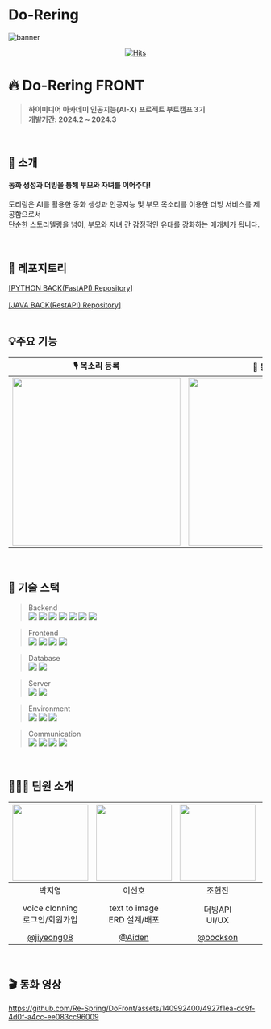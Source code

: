 # Do-Rering


<img alt="banner" src="https://github.com/Re-Spring/DoFront/assets/140992400/0d3a6aff-9538-4859-a89f-0a6922219cbb">

<div align="middle">
	
[![Hits](https://hits.seeyoufarm.com/api/count/incr/badge.svg?url=https%3A%2F%2Fgithub.com%2FRe-Spring%2FDoFront&count_bg=%23FF0000&title_bg=%23555555&icon=&icon_color=%23E7E7E7&title=hits&edge_flat=false)](https://hits.seeyoufarm.com)

</div>

# 🔥 Do-Rering FRONT
> **하이미디어 아카데미 인공지능(AI-X) 프로젝트 부트캠프 3기** <br/> **개발기간: 2024.2 ~ 2024.3**

<br/>

## 🎤 소개
#### 동화 생성과 더빙을 통해 부모와 자녀를 이어주다!
도리링은 AI를 활용한 동화 생성과 인공지능 및 부모 목소리를 이용한 더빙 서비스를 제공함으로서<br/>
단순한 스토리텔링을 넘어, 부모와 자녀 간 감정적인 유대를 강화하는 매개체가 됩니다.

<br/>

## 📖 레포지토리

<a align="middle" href="https://github.com/Re-Spring/Do-Rering_AI">[PYTHON BACK(FastAPI) Repository]</a>
<br/><br/>
<a align="middle" href="https://github.com/Re-Spring/Do-Rering_JAVA">[JAVA BACK(RestAPI) Repository]</a>
<br/><br/>

## 💡주요 기능

| 🎙️ 목소리 등록  |  📖 동화 생성   |
| :-------------------------------------------: | :------------: |
|  <img width="333" src="https://github.com/Re-Spring/DoFront/assets/140992400/f88fe788-90dd-4e8f-a878-45872ae4421f"/> |  <img width="333" src="https://github.com/Re-Spring/DoFront/assets/140992400/b4c09f3e-6a79-4312-a49a-63e1d8400921"/>|

<br/>

## 🔧 기술 스택


> Backend <br/>
        <img src="https://img.shields.io/badge/Java-007396?style=flat&logo=Java&logoColor=white"/>
	<img src="https://img.shields.io/badge/SpringBoot-6DB33F?style=flat&logo=SpringBoot&logoColor=white"/>
 	<img src="https://img.shields.io/badge/JPA-6DB33F?style=flat&logo=JPA&logoColor=white"/>
	<img src="https://img.shields.io/badge/Python-3776AB?style=flat&logo=Python&logoColor=white"/>
        <img src="https://img.shields.io/badge/fastAPI-009688?style=flat&logo=fastAPI&logoColor=white"/>
	<img src="https://img.shields.io/badge/Conda-44A833?style=flat&logo=Anaconda&logoColor=white"/>
 	<img src="https://img.shields.io/badge/Firebase-FFCA28?style=flat&logo=firebase&logoColor=black"/> <br/>
	
> Frontend <br/>
        <img src="https://img.shields.io/badge/HTML-E34F26?style=flat&logo=HTML5&logoColor=white"/>
        <img src="https://img.shields.io/badge/CSS-1572B6?style=flat&logo=CSS3&logoColor=white"/> 
        <img src="https://img.shields.io/badge/Javascript-F7DF1E?style=flat&logo=Javascript&logoColor=white"/> 
        <img src="https://img.shields.io/badge/React-61DAFB?style=flat&logo=React&logoColor=white"/><br/>
	
> Database <br/>
	<img src="https://img.shields.io/badge/-Amazon RDS-527FFF?style=flat&logo=amazonrds&logoColor=white"/>
        <img src="https://img.shields.io/badge/MySQL-4479A1?style=flat&logo=MySQL&logoColor=white"/><br/>
	
> Server <br/>
	<img src="https://img.shields.io/badge/-Amazon EC2-FF9900?style=flat&logo=amazonec2&logoColor=white"/>
        <img src="https://img.shields.io/badge/Docker-2496ED?style=flat&logo=Docker&logoColor=white"/> <br/>
	
> Environment <br/>
        <img src="https://img.shields.io/badge/Intellij IDEA-000000?style=flat&logo=IntellijIDEA&logoColor=white"/> 
        <img src="https://img.shields.io/badge/Visual Studio Code-007ACC?style=flat&logo=visualstudiocode&logoColor=white"/>
	<img src="https://img.shields.io/badge/-PyCharm-000000?style=flat&logo=pycharm&logoColor=white"/> <br/>

 
> Communication <br/>
 	<img src="https://img.shields.io/badge/Notion-000000?style=flat&logo=Notion&logoColor=white"/>
	<img src="https://img.shields.io/badge/GitHub-000000?style=flat&logo=Github&logoColor=white"/>
 	<img src="https://img.shields.io/badge/-Slack-4A154B?style=flat&logo=slack&logoColor=white"/>
  	<img src="https://img.shields.io/badge/-Discord-5865F2?style=flat&logo=discord&logoColor=white"/> <br/>

<br/>

## 🧑‍🤝‍🧑 팀원 소개
</hr>

> 
					
| <img src="https://github.com/Re-Spring/.github/assets/137472733/389b07fa-8f3a-484d-ab51-95739c6051ce" width="150" height="150" /> | <img src="https://github.com/Re-Spring/.github/assets/137472733/e8fb29b7-eda4-44f6-862c-01225a5f8b62" width="150" height="150" /> | <img src="https://github.com/Re-Spring/.github/assets/137472733/14d9e2ac-beb8-4f94-818f-ac61240f8e83" width="150" height="150" /> | <img src="https://github.com/Re-Spring/.github/assets/137472733/82cb58a7-ef7d-4146-aede-33db3b3d462d" width="150" height="150" /> | <img src="https://github.com/Re-Spring/.github/assets/140992400/d719a258-b984-40b2-a9ea-375686ae8f96" width="150" height="150" /> |
| :---: | :---: | :---: | :---: | :---: |
| 박지영 | 이선호 | 조현진 | 이동주 | 신주현 |
| voice clonning<br/>로그인/회원가입  | text to image<br/>ERD 설계/배포 | 더빙API<br/>UI/UX | llm prompt engineering<br/>text to image | text to image<br/>고객문의 게시판 |
|   [@jiyeong08](https://github.com/jiyeong08)   |    [@Aiden](https://github.com/08166)  |  [@bockson](https://github.com/bockson) | [@ezzzzdev](https://github.com/ezzzzdev)  | [@RufusVein](https://github.com/RufusVein)  |


</br>

## 🎬 동화 영상

https://github.com/Re-Spring/DoFront/assets/140992400/4927f1ea-dc9f-4d0f-a4cc-ee083cc96009

</br>

<!--



**Here are some ideas to get you started:**

🙋‍♀️ A short introduction - what is your organization all about?
🌈 Contribution guidelines - how can the community get involved?
👩‍💻 Useful resources - where can the community find your docs? Is there anything else the community should know?
🍿 Fun facts - what does your team eat for breakfast?
🧙 Remember, you can do mighty things with the power of [Markdown](https://docs.github.com/github/writing-on-github/getting-started-with-writing-and-formatting-on-github/basic-writing-and-formatting-syntax)
-->
